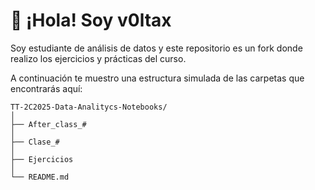 # 👋 ¡Hola! Soy v0ltax

Soy estudiante de análisis de datos y este repositorio es un fork donde realizo los ejercicios y prácticas del curso.

A continuación te muestro una estructura simulada de las carpetas que encontrarás aquí:

```
TT-2C2025-Data-Analitycs-Notebooks/
│
├── After_class_#
│
├── Clase_#
│
├── Ejercicios
│
└── README.md
```

